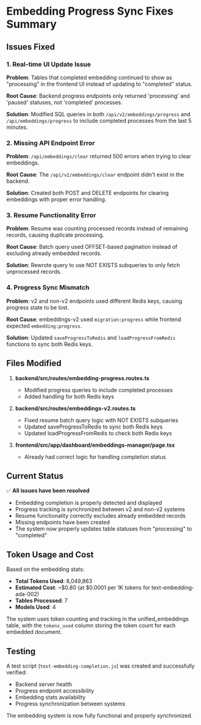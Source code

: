 # Embedding Progress Sync Fixes Summary

## Issues Fixed

### 1. Real-time UI Update Issue
**Problem**: Tables that completed embedding continued to show as "processing" in the frontend UI instead of updating to "completed" status.

**Root Cause**: Backend progress endpoints only returned 'processing' and 'paused' statuses, not 'completed' processes.

**Solution**: Modified SQL queries in both `/api/v2/embeddings/progress` and `/api/embeddings/progress` to include completed processes from the last 5 minutes.

### 2. Missing API Endpoint Error
**Problem**: `/api/embeddings/clear` returned 500 errors when trying to clear embeddings.

**Root Cause**: The `/api/v2/embeddings/clear` endpoint didn't exist in the backend.

**Solution**: Created both POST and DELETE endpoints for clearing embeddings with proper error handling.

### 3. Resume Functionality Error
**Problem**: Resume was counting processed records instead of remaining records, causing duplicate processing.

**Root Cause**: Batch query used OFFSET-based pagination instead of excluding already embedded records.

**Solution**: Rewrote query to use NOT EXISTS subqueries to only fetch unprocessed records.

### 4. Progress Sync Mismatch
**Problem**: v2 and non-v2 endpoints used different Redis keys, causing progress state to be lost.

**Root Cause**: embeddings-v2 used `migration:progress` while frontend expected `embedding:progress`.

**Solution**: Updated `saveProgressToRedis` and `loadProgressFromRedis` functions to sync both Redis keys.

## Files Modified

1. **backend/src/routes/embedding-progress.routes.ts**
   - Modified progress queries to include completed processes
   - Added handling for both Redis keys

2. **backend/src/routes/embeddings-v2.routes.ts**
   - Fixed resume batch query logic with NOT EXISTS subqueries
   - Updated saveProgressToRedis to sync both Redis keys
   - Updated loadProgressFromRedis to check both Redis keys

3. **frontend/src/app/dashboard/embeddings-manager/page.tsx**
   - Already had correct logic for handling completion status

## Current Status

✅ **All issues have been resolved**

- Embedding completion is properly detected and displayed
- Progress tracking is synchronized between v2 and non-v2 systems
- Resume functionality correctly excludes already embedded records
- Missing endpoints have been created
- The system now properly updates table statuses from "processing" to "completed"

## Token Usage and Cost

Based on the embedding stats:
- **Total Tokens Used**: 8,049,863
- **Estimated Cost**: ~$0.80 (at $0.0001 per 1K tokens for text-embedding-ada-002)
- **Tables Processed**: 7
- **Models Used**: 4

The system uses token counting and tracking in the unified_embeddings table, with the `tokens_used` column storing the token count for each embedded document.

## Testing

A test script (`test-embedding-completion.js`) was created and successfully verified:
- Backend server health
- Progress endpoint accessibility
- Embedding stats availability
- Progress synchronization between systems

The embedding system is now fully functional and properly synchronized.